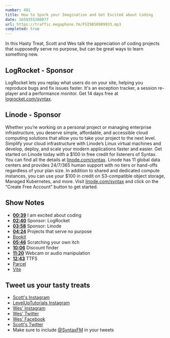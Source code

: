 ```yaml
---
number: 491
title: How to Spark your Imagination and Get Excited about Coding
date: 1659355200077
url: https://traffic.megaphone.fm/FSI9850989933.mp3
completed: true
---
```


In this Hasty Treat, Scott and Wes talk the appreciation of coding projects that supposedly serve no purpose, but can be great ways to learn something new.

## LogRocket - Sponsor

LogRocket lets you replay what users do on your site, helping you reproduce bugs and fix issues faster. It's an exception tracker, a session re-player and a performance monitor. Get 14 days free at [logrocket.com/syntax](https://logrocket.com/syntax).

## Linode - Sponsor

Whether you’re working on a personal project or managing enterprise infrastructure, you deserve simple, affordable, and accessible cloud computing solutions that allow you to take your project to the next level. Simplify your cloud infrastructure with Linode’s Linux virtual machines and develop, deploy, and scale your modern applications faster and easier. Get started on Linode today with a $100 in free credit for listeners of Syntax. You can find all the details at [linode.com/syntax](https://linode.com/syntax). Linode has 11 global data centers and provides 24/7/365 human support with no tiers or hand-offs regardless of your plan size. In addition to shared and dedicated compute instances, you can use your $100 in credit on S3-compatible object storage, Managed Kubernetes, and more. Visit [linode.com/syntax](https://linode.com/syntax) and click on the “Create Free Account” button to get started.

## Show Notes

* **[00:39](#t=00:39)** I am excited about coding
* **[02:40](#t=02:40)** Sponsor: LogRocket
* **[03:58](#t=03:58)** Sponsor: Linode
* **[04:24](#t=04:24)** Projects that serve no purpose
* [Bookit](https://github.com/leveluptuts/bookit)
* **[05:46](#t=05:46)** Scratching your own itch
* **[10:06](#t=10:06)** Discount finder
* **[11:20](#t=11:20)** Webcam or audio manipulation
* **[12:43](#t=12:43)** TTFS
* [Parcel](https://parceljs.org)
* [Vite](https://vitejs.dev)

## Tweet us your tasty treats

* [Scott's Instagram](https://www.instagram.com/stolinski/)
* [LevelUpTutorials Instagram](https://www.instagram.com/LevelUpTutorials/)
* [Wes' Instagram](https://www.instagram.com/wesbos/)
* [Wes' Twitter](https://twitter.com/wesbos)
* [Wes' Facebook](https://www.facebook.com/wesbos.developer)
* [Scott's Twitter](https://twitter.com/stolinski)
* Make sure to include [@SyntaxFM](https://twitter.com/SyntaxFM) in your tweets
